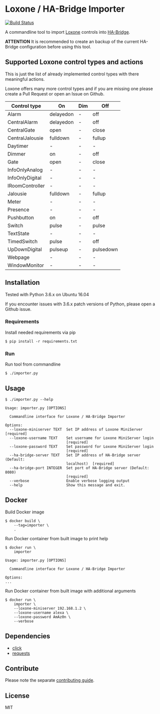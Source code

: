 # Loxone / HA-Bridge Importer
[![Build Status](https://travis-ci.org/escalate/loxone-ha-bridge-importer.svg?branch=master)](https://travis-ci.org/escalate/loxone-ha-bridge-importer)

A commandline tool to import [Loxone](https://www.loxone.com) controls into [HA-Bridge](https://github.com/bwssytems/ha-bridge).

**ATTENTION** It is recommended to create an backup of the current HA-Bridge configuration before using this tool.

## Supported Loxone control types and actions
This is just the list of already implemented control types with there meaningful actions.

Loxone offers many more control types and if you are missing one please create a Pull Request or open an Issue on Github.

| Control type    | On        | Dim | Off       |
| --------------- | --------- | --- | --------- |
| Alarm           | delayedon | -   | off       |
| CentralAlarm    | delayedon | -   | off       |
| CentralGate     | open      | -   | close     |
| CentralJalousie | fulldown  | -   | fullup    |
| Daytimer        | -         | -   | -         |
| Dimmer          | on        | -   | off       |
| Gate            | open      | -   | close     |
| InfoOnlyAnalog  | -         | -   | -         |
| InfoOnlyDigital | -         | -   | -         |
| IRoomController | -         | -   | -         |
| Jalousie        | fulldown  | -   | fullup    |
| Meter           | -         | -   | -         |
| Presence        | -         | -   | -         |
| Pushbutton      | on        | -   | off       |
| Switch          | pulse     | -   | pulse     |
| TextState       | -         | -   | -         |
| TimedSwitch     | pulse     | -   | off       |
| UpDownDigital   | pulseup   | -   | pulsedown |
| Webpage         | -         | -   | -         |
| WindowMonitor   | -         | -   | -         |

## Installation
Tested with Python 3.6.x on Ubuntu 16.04

If you encounter issues with 3.6.x patch versions of Python, please open a Github issue.

### Requirements
Install needed requirements via pip

```
$ pip install -r requirements.txt
```

### Run
Run tool from commandline
```
$ ./importer.py
```

## Usage
```
$ ./importer.py --help

Usage: importer.py [OPTIONS]

  Commandline interface for Loxone / HA-Bridge Importer

Options:
  --loxone-miniserver TEXT  Set IP address of Loxone MiniServer  [required]
  --loxone-username TEXT    Set username for Loxone MiniServer login
                            [required]
  --loxone-password TEXT    Set password for Loxone MiniServer login
                            [required]
  --ha-bridge-server TEXT   Set IP address of HA-Bridge server (Default:
                            localhost)  [required]
  --ha-bridge-port INTEGER  Set port of HA-Bridge server (Default: 8080)
                            [required]
  --verbose                 Enable verbose logging output
  --help                    Show this message and exit.
```

## Docker
Build Docker image
```
$ docker build \
    --tag=importer \
    .
```

Run Docker container from built image to print help
```
$ docker run \
    importer

Usage: importer.py [OPTIONS]

  Commandline interface for Loxone / HA-Bridge Importer

Options:
...
```

Run Docker container from built image with additional arguments
```
$ docker run \
    importer \
    --loxone-miniserver 192.168.1.2 \
    --loxone-username alexa \
    --loxone-password AmAz0n \
    --verbose
```

## Dependencies
* [click](https://pypi.python.org/pypi/click)
* [requests](https://pypi.python.org/pypi/requests)

## Contribute
Please note the separate [contributing guide](https://github.com/escalate/loxone-ha-bridge-importer/blob/master/CONTRIBUTING.md).

## License
MIT
